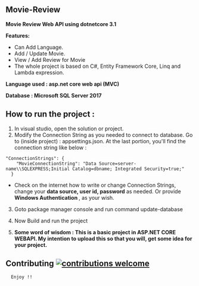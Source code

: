 <h2>Movie-Review</h2>
<b>Movie Review Web API using dotnetcore 3.1</b>



<b>Features:</b>
* Can Add Language.
* Add / Update Movie.
* View / Add Review for Movie
* The whole project is based on C#, Entity Framework Core, Linq and Lambda expression.

<b>Language used              : asp.net core web api (MVC)
  
Database                        : Microsoft SQL Server 2017</b>

<h2> How to run the project : </h2>

1. In visual studio, open the solution or project.
2. Modify the Connection String as you needed to connect to database. Go to (inside project) :
appsettings.json. At the last portion, you'll find the connection string like below : 

```
"ConnectionStrings": {
    "MovieConnectionString": "Data Source=server-name\\SQLEXPRESS;Initial Catalog=dbname; Integrated Security=true;"
  }
  ```
  
  * Check on the internet how to write or change Connection Strings, change your <b>data source, user id, password</b> as needed. Or provide <b> Windows Authentication </b>, as your wish.
3. Goto package manager console and run command update-database
4. Now Build and run the project
  
5. <b>Some word of wisdom : This is a  basic project in ASP.NET CORE WEBAPI. My intention to upload this so that you will, get some idea for your project.</b>
  
  ## Contributing [![contributions welcome](https://img.shields.io/badge/contributions-welcome-brightgreen.svg?style=flat)](https://github.com/tapankumeher/Movie-Review/issues)
      Enjoy !!
